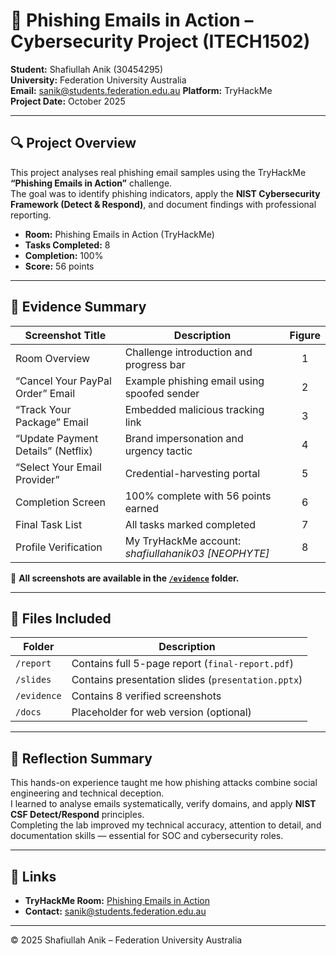 # 🧠 Phishing Emails in Action – Cybersecurity Project (ITECH1502)

**Student:** Shafiullah Anik (30454295)  
**University:** Federation University Australia  
**Email:** sanik@students.federation.edu.au
**Platform:** TryHackMe  
**Project Date:** October 2025  

---

## 🔍 Project Overview
This project analyses real phishing email samples using the TryHackMe **“Phishing Emails in Action”** challenge.  
The goal was to identify phishing indicators, apply the **NIST Cybersecurity Framework (Detect & Respond)**, and document findings with professional reporting.

- **Room:** Phishing Emails in Action (TryHackMe)  
- **Tasks Completed:** 8  
- **Completion:** 100%  
- **Score:** 56 points  

---

## 🧪 Evidence Summary

| Screenshot Title | Description | Figure |
|------------------|-------------|:--:|
| Room Overview | Challenge introduction and progress bar | 1 |
| “Cancel Your PayPal Order” Email | Example phishing email using spoofed sender | 2 |
| “Track Your Package” Email | Embedded malicious tracking link | 3 |
| “Update Payment Details” (Netflix) | Brand impersonation and urgency tactic | 4 |
| “Select Your Email Provider” | Credential-harvesting portal | 5 |
| Completion Screen | 100% complete with 56 points earned | 6 |
| Final Task List | All tasks marked completed | 7 |
| Profile Verification | My TryHackMe account: *shafiullahanik03 [NEOPHYTE]* | 8 |

📂 **All screenshots are available in the [`/evidence`](./evidence) folder.**

---

## 📘 Files Included

| Folder | Description |
|--------|-------------|
| `/report` | Contains full 5-page report (`final-report.pdf`) |
| `/slides` | Contains presentation slides (`presentation.pptx`) |
| `/evidence` | Contains 8 verified screenshots |
| `/docs` | Placeholder for web version (optional) |

---

## 🧠 Reflection Summary
This hands-on experience taught me how phishing attacks combine social engineering and technical deception.  
I learned to analyse emails systematically, verify domains, and apply **NIST CSF Detect/Respond** principles.  
Completing the lab improved my technical accuracy, attention to detail, and documentation skills — essential for SOC and cybersecurity roles.

---

## 🔗 Links
- **TryHackMe Room:** [Phishing Emails in Action](https://tryhackme.com)  
- **Contact:** sanik@students.federation.edu.au 

---

© 2025 Shafiullah Anik – Federation University Australia
